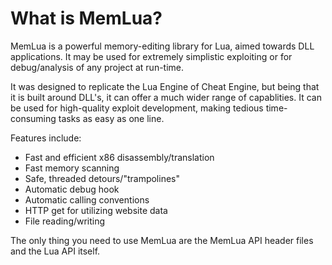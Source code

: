 # What is MemLua?
MemLua is a powerful memory-editing library for Lua, aimed towards DLL applications.
It may be used for extremely simplistic exploiting or for debug/analysis of any project at run-time.

It was designed to replicate the Lua Engine of Cheat Engine, but being
that it is built around DLL's, it can offer a much wider range of capablities.
It can be used for high-quality exploit development,
making tedious time-consuming tasks as easy as one line.

Features include:
- Fast and efficient x86 disassembly/translation
- Fast memory scanning
- Safe, threaded detours/"trampolines"
- Automatic debug hook
- Automatic calling conventions
- HTTP get for utilizing website data
- File reading/writing

The only thing you need to use MemLua are the MemLua API header files
and the Lua API itself.


